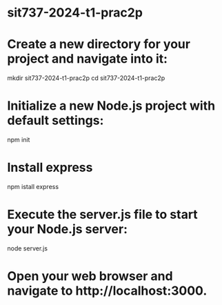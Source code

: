 # sit737-2024-t1-prac2p

# Create a new directory for your project and navigate into it:
mkdir sit737-2024-t1-prac2p
cd sit737-2024-t1-prac2p

# Initialize a new Node.js project with default settings:
npm init

# Install express
npm istall express

# Execute the server.js file to start your Node.js server:
node server.js

# Open your web browser and navigate to http://localhost:3000.